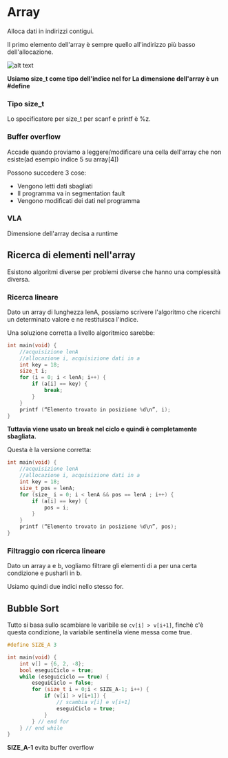 # Array

Alloca dati in indirizzi contigui.

Il primo elemento dell'array è sempre quello all'indirizzo più basso dell'allocazione.

![alt text](array_address.png)

**Usiamo size_t come tipo dell'indice nel for**
**La dimensione dell'array è un #define**

### Tipo size_t

Lo specificatore per size_t per scanf e printf è %z.

### Buffer overflow

Accade quando proviamo a leggere/modificare una cella dell'array che non esiste(ad esempio indice 5 su array[4])

Possono succedere 3 cose:

- Vengono letti dati sbagliati
- Il programma va in segmentation fault
- Vengono modificati dei dati nel programma 

### VLA

Dimensione dell'array decisa a runtime

## Ricerca di elementi nell'array

Esistono algoritmi diverse per problemi diverse che hanno una complessità diversa.

### Ricerca lineare

Dato un array di lunghezza lenA, possiamo scrivere l'algoritmo che ricerchi un determinato valore e ne restituisca l'indice.

Una soluzione corretta a livello algoritmico sarebbe:

```c
int main(void) {
    //acquisizione lenA
    //allocazione i, acquisizione dati in a
    int key = 18;
    size_t i;
    for (i = 0; i < lenA; i++) {
        if (a[i] == key) {
            break;
        }
    }
    printf (“Elemento trovato in posizione %d\n”, i);
}
```

**Tuttavia viene usato un break nel ciclo e quindi è completamente sbagliata.**

Questa è la versione corretta:

```c
int main(void) {
    //acquisizione lenA
    //allocazione i, acquisizione dati in a
    int key = 18;
    size_t pos = lenA;
    for (size_ i = 0; i < lenA && pos == lenA ; i++) {
        if (a[i] == key) {
            pos = i;
        }
    }
    printf (“Elemento trovato in posizione %d\n”, pos);
}
```

### Filtraggio con ricerca lineare

Dato un array a e b, vogliamo filtrare gli elementi di a per una certa condizione e pusharli in b.

Usiamo quindi due indici nello stesso for.

## Bubble Sort

Tutto si basa sullo scambiare le varibile se ```cv[i] > v[i+1]```, finchè c'è questa condizione, la variabile sentinella viene messa come true.

```c
#define SIZE_A 3

int main(void) {
    int v[] = {6, 2, -8};
    bool eseguiCiclo = true;
    while (eseguiciclo == true) {
        eseguiCiclo = false;
        for (size_t i = 0;i < SIZE_A-1; i++) {
            if (v[i] > v[i+1]) {
                // scambia v[i] e v[i+1]
                eseguiCiclo = true;
            }
        } // end for
    } // end while
}
```

**SIZE_A-1** evita buffer overflow

